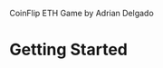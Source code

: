 <!-- TypeScript, React, Waffle, Hardhat, Ethers.js, OpenZeppelin's contracts, Tailwind CSS, Next.js,  -->

CoinFlip ETH Game by Adrian Delgado

# Getting Started

